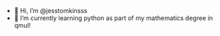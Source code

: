 - 👋 Hi, I’m @jesstomkinsss
- 🌱 I’m currently learning python as part of my mathematics degree in qmul!

<!---
jesstomkinsss/jesstomkinsss is a ✨ special ✨ repository because its `README.md` (this file) appears on your GitHub profile.
You can click the Preview link to take a look at your changes.
--->
